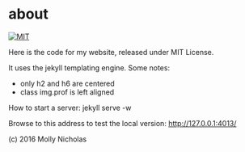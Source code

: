 about
=====

[![MIT](https://img.shields.io/npm/l/alt.svg?style=flat)](http://jeremywrnr.com/mit-license)

Here is the code for my website, released under MIT License.

It uses the jekyll templating engine. Some notes:

- only h2 and h6 are centered
- class img.prof is left aligned

How to start a server:
jekyll serve -w

Browse to this address to test the local version:
http://127.0.0.1:4013/

(c) 2016 Molly Nicholas


